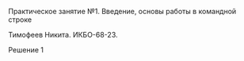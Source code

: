 Практическое занятие №1. Введение, основы работы в командной строке</p>
Тимофеев Никита. ИКБО-68-23.
</p>Решение 1</p>
<picture>
</picture>
